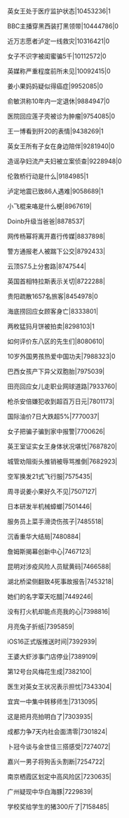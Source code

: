 英女王处于医疗监护状态|10453236|1

BBC主播穿黑西装打黑领带|10444786|0

近万志愿者泸定一线救灾|10316421|0

女子不识字被闺蜜骗5千|10112572|0

英媒称严重程度前所未见|10092415|0

姜小果妈妈疑似得癌症|9952085|0

俞敏洪称10年内一定退休|9884947|0

医院回应莲子壳被诊为肿瘤|9754085|0

王一博看到歼20的表情|9438269|1

英女王所有子女在身边陪伴|9281940|0

造谣孕妇流产夫妇被立案侦查|9228948|0

伦敦桥行动是什么|9184985|1

泸定地震已致86人遇难|9058689|1

小飞棍来咯是什么梗|8967619|

Doinb升级当爸爸|8878537|

网传杨幂将离开嘉行传媒|8837898|

警方通报老人被踹下公交|8792433|

云顶S7.5上分套路|8747544|

英国首相特拉斯表示关切|8722288|

贵阳疏散1657名旅客|8454978|0

海底捞回应女顾客身亡|8333801|

两枚猛犸月饼被拍卖|8298103|1

如何评价东八区的先生们|8080610|

10岁外国男孩热爱中国功夫|7988323|0

巴西女孩产下异父双胞胎|7975039|

田亮回应女儿走职业网球道路|7933760|

枪杀安倍嫌犯收到超百万日元|7801173|

国际油价7日大跌超5%|7770037|

女子把骗子骗到家中报警|7700626|

英王室证实女王身体状况堪忧|7687820|

城管劝阻街头推销被辱骂推倒|7682923|

空军换发21式飞行服|7575435|

周寻说姜小果好久不见|7507127|

日本研发半机械蟑螂|7501446|

服务员上菜手滑烫伤孩子|7485518|

沉香重华大结局|7480884|

詹姆斯揭幕创新中心|7467123|

昆明对涉疫风险人员赋黄码|7466588|

湖北桥梁侧翻致4死事故报告|7453218|

她们的名字覃天吃醋|7449246|

没有打火机却能点亮我的心|7398816|

月亮兔子折纸|7395859|

iOS16正式版推送时间|7392939|

王婆大虾涉事门店停业|7389109|

第12号台风梅花生成|7382100|

医生对英女王状况表示担忧|7343304|

宜宾一中集中转移师生|7313095|

这是把月亮拍明白了|7303935|

成都力争7天内社会面清零|7301824|

卜冠今谈与金世佳三搭感受|7274072|

嘉兴一男子将狗舌头割断|7254722|

南京栖霞区划定中高风险区|7230635|

广州疑现中华白海豚|7229839|

学校奖给学生的猪300斤了|7158485|


